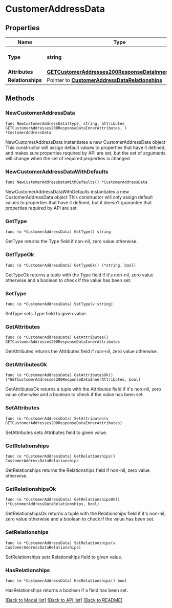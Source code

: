 # CustomerAddressData

## Properties

Name | Type | Description | Notes
------------ | ------------- | ------------- | -------------
**Type** | **string** | The resource&#39;s type | 
**Attributes** | [**GETCustomerAddresses200ResponseDataInnerAttributes**](GETCustomerAddresses200ResponseDataInnerAttributes.md) |  | 
**Relationships** | Pointer to [**CustomerAddressDataRelationships**](CustomerAddressDataRelationships.md) |  | [optional] 

## Methods

### NewCustomerAddressData

`func NewCustomerAddressData(type_ string, attributes GETCustomerAddresses200ResponseDataInnerAttributes, ) *CustomerAddressData`

NewCustomerAddressData instantiates a new CustomerAddressData object
This constructor will assign default values to properties that have it defined,
and makes sure properties required by API are set, but the set of arguments
will change when the set of required properties is changed

### NewCustomerAddressDataWithDefaults

`func NewCustomerAddressDataWithDefaults() *CustomerAddressData`

NewCustomerAddressDataWithDefaults instantiates a new CustomerAddressData object
This constructor will only assign default values to properties that have it defined,
but it doesn't guarantee that properties required by API are set

### GetType

`func (o *CustomerAddressData) GetType() string`

GetType returns the Type field if non-nil, zero value otherwise.

### GetTypeOk

`func (o *CustomerAddressData) GetTypeOk() (*string, bool)`

GetTypeOk returns a tuple with the Type field if it's non-nil, zero value otherwise
and a boolean to check if the value has been set.

### SetType

`func (o *CustomerAddressData) SetType(v string)`

SetType sets Type field to given value.


### GetAttributes

`func (o *CustomerAddressData) GetAttributes() GETCustomerAddresses200ResponseDataInnerAttributes`

GetAttributes returns the Attributes field if non-nil, zero value otherwise.

### GetAttributesOk

`func (o *CustomerAddressData) GetAttributesOk() (*GETCustomerAddresses200ResponseDataInnerAttributes, bool)`

GetAttributesOk returns a tuple with the Attributes field if it's non-nil, zero value otherwise
and a boolean to check if the value has been set.

### SetAttributes

`func (o *CustomerAddressData) SetAttributes(v GETCustomerAddresses200ResponseDataInnerAttributes)`

SetAttributes sets Attributes field to given value.


### GetRelationships

`func (o *CustomerAddressData) GetRelationships() CustomerAddressDataRelationships`

GetRelationships returns the Relationships field if non-nil, zero value otherwise.

### GetRelationshipsOk

`func (o *CustomerAddressData) GetRelationshipsOk() (*CustomerAddressDataRelationships, bool)`

GetRelationshipsOk returns a tuple with the Relationships field if it's non-nil, zero value otherwise
and a boolean to check if the value has been set.

### SetRelationships

`func (o *CustomerAddressData) SetRelationships(v CustomerAddressDataRelationships)`

SetRelationships sets Relationships field to given value.

### HasRelationships

`func (o *CustomerAddressData) HasRelationships() bool`

HasRelationships returns a boolean if a field has been set.


[[Back to Model list]](../README.md#documentation-for-models) [[Back to API list]](../README.md#documentation-for-api-endpoints) [[Back to README]](../README.md)


